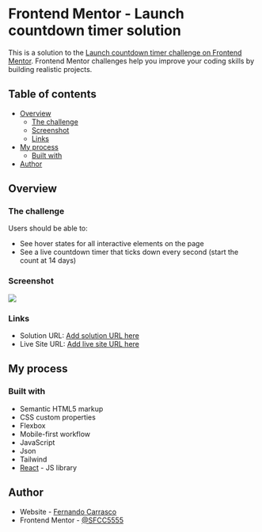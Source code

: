 # Frontend Mentor - Launch countdown timer solution

This is a solution to the [Launch countdown timer challenge on Frontend Mentor](https://www.frontendmentor.io/challenges/launch-countdown-timer-N0XkGfyz-). Frontend Mentor challenges help you improve your coding skills by building realistic projects. 

## Table of contents

- [Overview](#overview)
  - [The challenge](#the-challenge)
  - [Screenshot](#screenshot)
  - [Links](#links)
- [My process](#my-process)
  - [Built with](#built-with)
- [Author](#author)

## Overview

### The challenge

Users should be able to:

- See hover states for all interactive elements on the page
- See a live countdown timer that ticks down every second (start the count at 14 days)

### Screenshot

![](./src/assets/design/screenshotLaunchCountdownTimer.png)

### Links

- Solution URL: [Add solution URL here](https://github.com/SFCC5555/launch-countdown-timer)
- Live Site URL: [Add live site URL here](https://sfcc-launch-countdown.netlify.app/)

## My process

### Built with

- Semantic HTML5 markup
- CSS custom properties
- Flexbox
- Mobile-first workflow
- JavaScript
- Json
- Tailwind
- [React](https://reactjs.org/) - JS library

## Author

- Website - [Fernando Carrasco](https://sfcc5555.netlify.app/)
- Frontend Mentor - [@SFCC5555](https://www.frontendmentor.io/profile/SFCC5555)